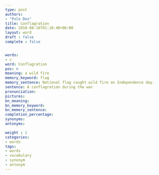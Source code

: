 ```yaml
---
type: post
authors:
- "Polo Dev"
title: Conflagration
date: 2018-08-16T01:18:40+06:00
layout: word
draft : false
complete : false


words:
- c
word: Conflagration
pos: n
meaning: a wild fire
memory_keyword: flag
memory_sentence: National flag caught wild fire on Independence day.
sentence: A conflagration during the war
pronunciation:
pictures:
bn_meaning: 
bn_memory_keyword: 
bn_memory_sentence:
completion_percentage:
synonyms:
antonyms:

weight : 1
categories:
- words
tags:
- words
- vocabulary
- synonym
- antonym
---
```

